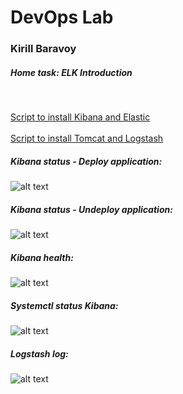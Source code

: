# DevOps Lab
### Kirill Baravoy

##### Home task: ELK Introduction
<br>

[Script to install Kibana and Elastic](https://github.com/borovoykirill/DevOps-Lab/blob/ELK/provision/server-setup.sh "Setup Kibana and Elastic") <br>
<br>
[Script to install Tomcat and Logstash](https://github.com/borovoykirill/DevOps-Lab/blob/ELK/provision/tomcat-setup.sh "Setup Tomcat and Logstash") <br>

##### Kibana status - Deploy application:
![alt text](https://github.com/borovoykirill/DevOps-Lab/blob/ELK/img/deploy.png "Deploy application")
<br>
##### Kibana status - Undeploy application:
![alt text](https://github.com/borovoykirill/DevOps-Lab/blob/ELK/img/undeploy.png "Undeploy application")

##### Kibana health:
![alt text](https://github.com/borovoykirill/DevOps-Lab/blob/ELK/img/health.png "Health status")

##### Systemctl status Kibana:
![alt text](https://github.com/borovoykirill/DevOps-Lab/blob/ELK/img/kibana-status.png "Service kibana status")

##### Logstash log:
![alt text](https://github.com/borovoykirill/DevOps-Lab/blob/ELK/img/logstash-log.png "Logstash")
